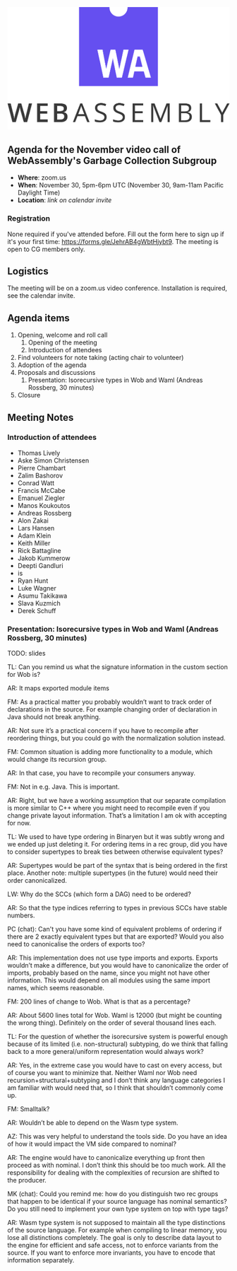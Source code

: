 ![WebAssembly logo](/images/WebAssembly.png)

## Agenda for the November video call of WebAssembly's Garbage Collection Subgroup

- **Where**: zoom.us
- **When**: November 30, 5pm-6pm UTC (November 30, 9am-11am Pacific Daylight Time)
- **Location**: *link on calendar invite*

### Registration

None required if you've attended before. Fill out the form here to sign up if
it's your first time: https://forms.gle/JehrAB4gWbtHjybt9. The meeting is open
to CG members only.

## Logistics

The meeting will be on a zoom.us video conference.
Installation is required, see the calendar invite.

## Agenda items

1. Opening, welcome and roll call
    1. Opening of the meeting
    1. Introduction of attendees
1. Find volunteers for note taking (acting chair to volunteer)
1. Adoption of the agenda
1. Proposals and discussions
      1. Presentation: Isorecursive types in Wob and Waml (Andreas Rossberg, 30 minutes)
1. Closure

## Meeting Notes

### Introduction of attendees

- Thomas Lively
- Aske Simon Christensen
- Pierre Chambart
- Zalim Bashorov
- Conrad Watt
- Francis McCabe
- Emanuel Ziegler
- Manos Koukoutos
- Andreas Rossberg
- Alon Zakai
- Lars Hansen
- Adam Klein
- Keith Miller
- Rick Battagline
- Jakob Kummerow
- Deepti Gandluri
- is
- Ryan Hunt
- Luke Wagner
- Asumu Takikawa
- Slava Kuzmich
- Derek Schuff

### Presentation: Isorecursive types in Wob and Waml (Andreas Rossberg, 30 minutes)

TODO: slides

TL: Can you remind us what the signature information in the custom section for Wob is?

AR: It maps exported module items

FM: As a practical matter you probably wouldn’t want to track order of declarations in the source. For example changing order of declaration in Java should not break anything.

AR: Not sure it’s a practical concern if you have to recompile after reordering things, but you could go with the normalization solution instead.

FM: Common situation is adding more functionality to a module, which would change its recursion group.

AR: In that case, you have to recompile your consumers anyway.

FM: Not in e.g. Java. This is important.

AR: Right, but we have a working assumption that our separate compilation is more similar to C++ where you might need to recompile even if you change private layout information. That’s a limitation I am ok with accepting for now.

TL: We used to have type ordering in Binaryen but it was subtly wrong and we ended up just deleting it. For ordering items in a rec group, did you have to consider supertypes to break ties between otherwise equivalent types?

AR: Supertypes would be part of the syntax that is being ordered in the first place. Another note: multiple supertypes (in the future) would need their order canonicalized.

LW: Why do the SCCs (which form a DAG) need to be ordered?

AR: So that the type indices referring to types in previous SCCs have stable numbers.

PC (chat): Can't you have some kind of equivalent problems of ordering if there are 2 exactly equivalent types but that are exported? Would you also need to canonicalise the orders of exports too?

AR: This implementation does not use type imports and exports. Exports wouldn’t make a difference, but you would have to canonicalize the order of imports, probably based on the name, since you might not have other information. This would depend on all modules using the same import names, which seems reasonable.

FM: 200 lines of change to Wob. What is that as a percentage?

AR: About 5600 lines total for Wob. Waml is 12000 (but might be counting the wrong thing). Definitely on the order of several thousand lines each.

TL: For the question of whether the isorecursive system is powerful enough because of its limited (i.e. non-structural) subtyping, do we think that falling back to a more general/uniform representation would always work?

AR: Yes, in the extreme case you would have to cast on every access, but of course you want to minimize that. Neither Waml nor Wob need recursion+structural+subtyping and I don’t think any language categories I am familiar with would need that, so I think that shouldn’t commonly come up.

FM: Smalltalk?

AR: Wouldn’t be able to depend on the Wasm type system.

AZ: This was very helpful to understand the tools side. Do you have an idea of how it would impact the VM side compared to nominal?

AR: The engine would have to canonicalize everything up front then proceed as with nominal. I don’t think this should be too much work. All the responsibility for dealing with the complexities of recursion are shifted to the producer.

MK (chat): Could you remind me: how do you distinguish two rec groups that happen to be identical if your source language has nominal semantics? Do you still need to implement your own type system on top with type tags?

AR: Wasm type system is not supposed to maintain all the type distinctions of the source language. For example when compiling to linear memory, you lose all distinctions completely. The goal is only to describe data layout to the engine for efficient and safe access, not to enforce variants from the source. If you want to enforce more invariants, you have to encode that information separately.
